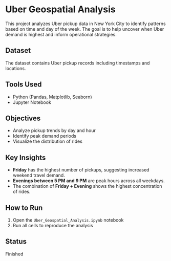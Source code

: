 # Uber Geospatial Analysis

This project analyzes Uber pickup data in New York City to identify patterns based on time and day of the week. The goal is to help uncover when Uber demand is highest and inform operational strategies.

##  Dataset
The dataset contains Uber pickup records including timestamps and locations.

##  Tools Used
- Python (Pandas, Matplotlib, Seaborn)
- Jupyter Notebook

## Objectives
- Analyze pickup trends by day and hour
- Identify peak demand periods
- Visualize the distribution of rides

## Key Insights
- **Friday** has the highest number of pickups, suggesting increased weekend travel demand.
- **Evenings between 5 PM and 9 PM** are peak hours across all weekdays.
- The combination of **Friday + Evening** shows the highest concentration of rides.

##  How to Run
1. Open the `Uber_Geospatial_Analysis.ipynb` notebook
2. Run all cells to reproduce the analysis

##  Status
Finished 
